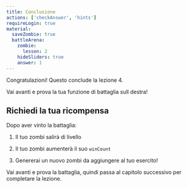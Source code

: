```yaml
---
title: Conclusione
actions: ['checkAnswer', 'hints']
requireLogin: true
material:
  saveZombie: true
  battleArena:
    zombie:
      lesson: 2
    hideSliders: true
    answer: 1
---
```


Congratulazioni! Questo conclude la lezione 4.

Vai avanti e prova la tua funzione di battaglia sull destra!

## Richiedi la tua ricompensa

Dopo aver vinto la battaglia:

1. Il tuo zombi salirà di livello

2. Il tuo zombi aumenterà il suo `winCount`

3. Genererai un nuovo zombi da aggiungere al tuo esercito!

Vai avanti e prova la battaglia, quindi passa al capitolo successivo per completare la lezione.
